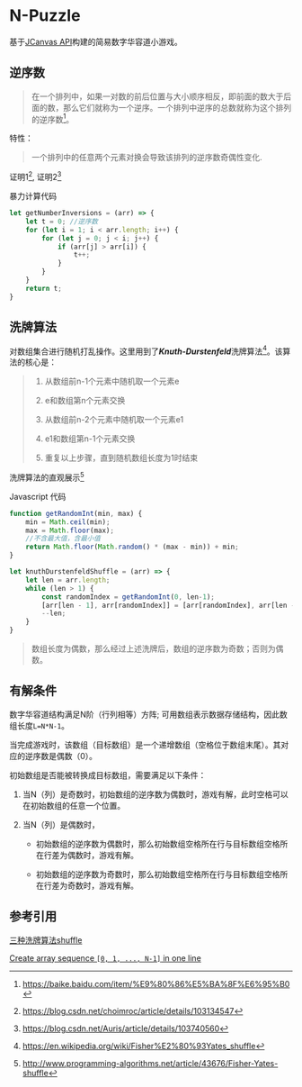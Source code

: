 # N-Puzzle

基于[JCanvas API](https://projects.calebevans.me/jcanvas/docs/)构建的简易数字华容道小游戏。


## 逆序数

> 在一个排列中，如果一对数的前后位置与大小顺序相反，即前面的数大于后面的数，那么它们就称为一个逆序。一个排列中逆序的总数就称为这个排列的逆序数[^reserve_baike]。

特性：

> 一个排列中的任意两个元素对换会导致该排列的逆序数奇偶性变化.


证明1[^proof1], 证明2[^proof2]

暴力计算代码

```javascript
let getNumberInversions = (arr) => {
    let t = 0; //逆序数
    for (let i = 1; i < arr.length; i++) {
        for (let j = 0; j < i; j++) {
            if (arr[j] > arr[i]) {
                t++;
            }
        }
    }
    return t;
}
```

## 洗牌算法

对数组集合进行随机打乱操作。这里用到了***Knuth-Durstenfeld***洗牌算法[^Shuffle_algorithm]。该算法的核心是：

> 1. 从数组前n-1个元素中随机取一个元素e
>
> 2. e和数组第n个元素交换
>
> 3. 从数组前n-2个元素中随机取一个元素e1
>
> 4. e1和数组第n-1个元素交换
>
> 5. 重复以上步骤，直到随机数组长度为1时结束

洗牌算法的直观展示[^Fisher-Yates-shuffle]

Javascript 代码

```javascript
function getRandomInt(min, max) {
    min = Math.ceil(min);
    max = Math.floor(max);
    //不含最大值，含最小值
    return Math.floor(Math.random() * (max - min)) + min; 
}

let knuthDurstenfeldShuffle = (arr) => {
    let len = arr.length;
    while (len > 1) {
        const randomIndex = getRandomInt(0, len-1);
        [arr[len - 1], arr[randomIndex]] = [arr[randomIndex], arr[len - 1]];
        --len;
    }
}
```
> 数组长度为偶数，那么经过上述洗牌后，数组的逆序数为奇数；否则为偶数。

## 有解条件

数字华容道结构满足N阶（行列相等）方阵; 可用数组表示数据存储结构，因此数组长度`L=N*N-1`。

当完成游戏时，该数组（目标数组）是一个递增数组（空格位于数组末尾）。其对应的逆序数是偶数（0）。

初始数组是否能被转换成目标数组，需要满足以下条件：


1. 当N（列）是奇数时，初始数组的逆序数为偶数时，游戏有解，此时空格可以在初始数组的任意一个位置。

2. 当N（列）是偶数时，

    - 初始数组的逆序数为偶数时，那么初始数组空格所在行与目标数组空格所在行差为偶数时，游戏有解。
    
    - 初始数组的逆序数为奇数时，那么初始数组空格所在行与目标数组空格所在行差为奇数时，游戏有解。

## 参考引用

[三种洗牌算法shuffle](https://blog.csdn.net/qq_26399665/article/details/79831490)
 
[Create array sequence `[0, 1, ..., N-1]` in one line](https://www.jstips.co/en/javascript/create-range-0/.n-easily-using-one-line/)
 
 
[^reserve_baike]:https://baike.baidu.com/item/%E9%80%86%E5%BA%8F%E6%95%B0
[^Fisher-Yates-shuffle]:http://www.programming-algorithms.net/article/43676/Fisher-Yates-shuffle
[^Shuffle_algorithm]: https://en.wikipedia.org/wiki/Fisher%E2%80%93Yates_shuffle
[^proof1]:https://blog.csdn.net/choimroc/article/details/103134547
[^proof2]:https://blog.csdn.net/Auris/article/details/103740560


